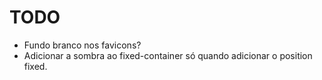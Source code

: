 # TODO

- Fundo branco nos favicons?
- Adicionar a sombra ao fixed-container só quando adicionar o position fixed.
